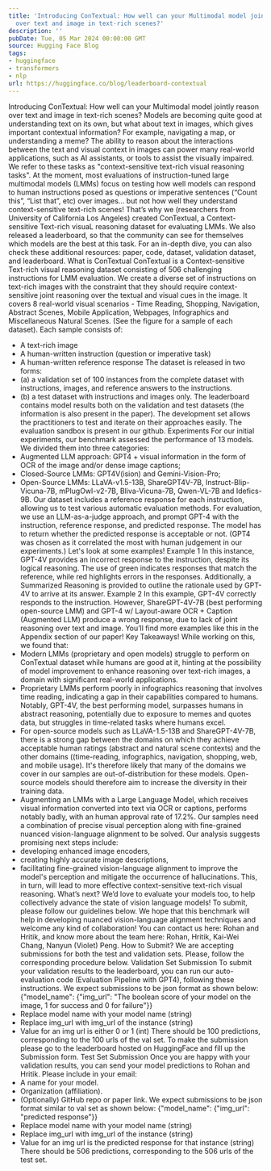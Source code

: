 ```yaml
---
title: 'Introducing ConTextual: How well can your Multimodal model jointly reason
  over text and image in text-rich scenes?'
description: ''
pubDate: Tue, 05 Mar 2024 00:00:00 GMT
source: Hugging Face Blog
tags:
- huggingface
- transformers
- nlp
url: https://huggingface.co/blog/leaderboard-contextual
---
```


Introducing ConTextual: How well can your Multimodal model jointly reason over text and image in text-rich scenes?
Models are becoming quite good at understanding text on its own, but what about text in images, which gives important contextual information? For example, navigating a map, or understanding a meme? The ability to reason about the interactions between the text and visual context in images can power many real-world applications, such as AI assistants, or tools to assist the visually impaired.
We refer to these tasks as "context-sensitive text-rich visual reasoning tasks".
At the moment, most evaluations of instruction-tuned large multimodal models (LMMs) focus on testing how well models can respond to human instructions posed as questions or imperative sentences (“Count this”, “List that”, etc) over images... but not how well they understand context-sensitive text-rich scenes!
That’s why we (researchers from University of California Los Angeles) created ConTextual, a Context-sensitive Text-rich visuaL reasoning dataset for evaluating LMMs. We also released a leaderboard, so that the community can see for themselves which models are the best at this task.
For an in-depth dive, you can also check these additional resources: paper, code, dataset, validation dataset, and leaderboard.
What is ConTextual
ConTextual is a Context-sensitive Text-rich visual reasoning dataset consisting of 506 challenging instructions for LMM evaluation. We create a diverse set of instructions on text-rich images with the constraint that they should require context-sensitive joint reasoning over the textual and visual cues in the image.
It covers 8 real-world visual scenarios - Time Reading, Shopping, Navigation, Abstract Scenes, Mobile Application, Webpages, Infographics and Miscellaneous Natural Scenes. (See the figure for a sample of each dataset).
Each sample consists of:
- A text-rich image
- A human-written instruction (question or imperative task)
- A human-written reference response
The dataset is released in two forms:
- (a) a validation set of 100 instances from the complete dataset with instructions, images, and reference answers to the instructions.
- (b) a test dataset with instructions and images only.
The leaderboard contains model results both on the validation and test datasets (the information is also present in the paper). The development set allows the practitioners to test and iterate on their approaches easily. The evaluation sandbox is present in our github.
Experiments
For our initial experiments, our benchmark assessed the performance of 13 models. We divided them into three categories:
- Augmented LLM approach: GPT4 + visual information in the form of OCR of the image and/or dense image captions;
- Closed-Source LMMs: GPT4V(ision) and Gemini-Vision-Pro;
- Open-Source LMMs: LLaVA-v1.5-13B, ShareGPT4V-7B, Instruct-Blip-Vicuna-7B, mPlugOwl-v2-7B, Bliva-Vicuna-7B, Qwen-VL-7B and Idefics-9B.
Our dataset includes a reference response for each instruction, allowing us to test various automatic evaluation methods. For evaluation, we use an LLM-as-a-judge approach, and prompt GPT-4 with the instruction, reference response, and predicted response. The model has to return whether the predicted response is acceptable or not. (GPT4 was chosen as it correlated the most with human judgement in our experiments.)
Let's look at some examples!
Example 1 In this instance, GPT-4V provides an incorrect response to the instruction, despite its logical reasoning. The use of green indicates responses that match the reference, while red highlights errors in the responses. Additionally, a Summarized Reasoning is provided to outline the rationale used by GPT-4V to arrive at its answer.
Example 2 In this example, GPT-4V correctly responds to the instruction. However, ShareGPT-4V-7B (best performing open-source LMM) and GPT-4 w/ Layout-aware OCR + Caption (Augmented LLM) produce a wrong response, due to lack of joint reasoning over text and image.
You’ll find more examples like this in the Appendix section of our paper!
Key Takeaways!
While working on this, we found that:
- Modern LMMs (proprietary and open models) struggle to perform on ConTextual dataset while humans are good at it, hinting at the possibility of model improvement to enhance reasoning over text-rich images, a domain with significant real-world applications.
- Proprietary LMMs perform poorly in infographics reasoning that involves time reading, indicating a gap in their capabilities compared to humans. Notably, GPT-4V, the best performing model, surpasses humans in abstract reasoning, potentially due to exposure to memes and quotes data, but struggles in time-related tasks where humans excel.
- For open-source models such as LLaVA-1.5-13B and ShareGPT-4V-7B, there is a strong gap between the domains on which they achieve acceptable human ratings (abstract and natural scene contexts) and the other domains ((time-reading, infographics, navigation, shopping, web, and mobile usage). It's therefore likely that many of the domains we cover in our samples are out-of-distribution for these models. Open-source models should therefore aim to increase the diversity in their training data.
- Augmenting an LMMs with a Large Language Model, which receives visual information converted into text via OCR or captions, performs notably badly, with an human approval rate of 17.2%. Our samples need a combination of precise visual perception along with fine-grained nuanced vision-language alignment to be solved.
Our analysis suggests promising next steps include:
- developing enhanced image encoders,
- creating highly accurate image descriptions,
- facilitating fine-grained vision-language alignment to improve the model's perception and mitigate the occurrence of hallucinations.
This, in turn, will lead to more effective context-sensitive text-rich visual reasoning.
What’s next?
We’d love to evaluate your models too, to help collectively advance the state of vision language models! To submit, please follow our guidelines below.
We hope that this benchmark will help in developing nuanced vision-language alignment techniques and welcome any kind of collaboration! You can contact us here: Rohan and Hritik, and know more about the team here: Rohan, Hritik, Kai-Wei Chang, Nanyun (Violet) Peng.
How to Submit?
We are accepting submissions for both the test and validation sets. Please, follow the corresponding procedure below.
Validation Set Submission
To submit your validation results to the leaderboard, you can run our auto-evaluation code (Evaluation Pipeline with GPT4), following these instructions.
We expect submissions to be json format as shown below:
{"model_name": {"img_url": "The boolean score of your model on the image, 1 for success and 0 for failure"}}
- Replace model name with your model name (string)
- Replace img_url with img_url of the instance (string)
- Value for an img url is either 0 or 1 (int)
There should be 100 predictions, corresponding to the 100 urls of the val set.
To make the submission please go to the leaderboard hosted on HuggingFace and fill up the Submission form.
Test Set Submission
Once you are happy with your validation results, you can send your model predictions to Rohan and Hritik.
Please include in your email:
- A name for your model.
- Organization (affiliation).
- (Optionally) GitHub repo or paper link.
We expect submissions to be json format similar to val set as shown below:
{"model_name": {"img_url": "predicted response"}}
- Replace model name with your model name (string)
- Replace img_url with img_url of the instance (string)
- Value for an img url is the predicted response for that instance (string)
There should be 506 predictions, corresponding to the 506 urls of the test set.